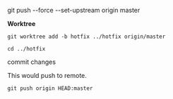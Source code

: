 git push --force --set-upstream origin master



**Worktree**

`git worktree add -b hotfix ../hotfix origin/master`

`cd ../hotfix`

commit changes

This would push to remote.

`git push origin HEAD:master`

